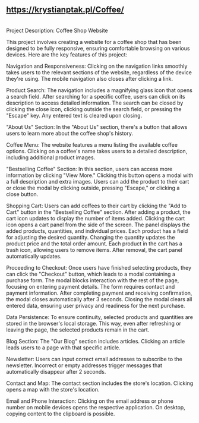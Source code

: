 ## https://krystianptak.pl/Coffee/

<br>
Project Description: Coffee Shop Website

This project involves creating a website for a coffee shop that has been designed to be fully responsive, ensuring comfortable browsing on various devices. Here are the key features of this project:

Navigation and Responsiveness:
Clicking on the navigation links smoothly takes users to the relevant sections of the website, regardless of the device they're using. The mobile navigation also closes after clicking a link.

Product Search:
The navigation includes a magnifying glass icon that opens a search field. After searching for a specific coffee, users can click on its description to access detailed information. The search can be closed by clicking the close icon, clicking outside the search field, or pressing the "Escape" key. Any entered text is cleared upon closing.

"About Us" Section:
In the "About Us" section, there's a button that allows users to learn more about the coffee shop's history.

Coffee Menu:
The website features a menu listing the available coffee options. Clicking on a coffee's name takes users to a detailed description, including additional product images.

"Bestselling Coffee" Section:
In this section, users can access more information by clicking "View More." Clicking this button opens a modal with a full description and extra images. Users can add the product to their cart or close the modal by clicking outside, pressing "Escape," or clicking a close button.

Shopping Cart:
Users can add coffees to their cart by clicking the "Add to Cart" button in the "Bestselling Coffee" section. After adding a product, the cart icon updates to display the number of items added. Clicking the cart icon opens a cart panel from the side of the screen. The panel displays the added products, quantities, and individual prices. Each product has a field for adjusting the desired quantity. Changing the quantity updates the product price and the total order amount. Each product in the cart has a trash icon, allowing users to remove items. After removal, the cart panel automatically updates.

Proceeding to Checkout:
Once users have finished selecting products, they can click the "Checkout" button, which leads to a modal containing a purchase form. The modal blocks interaction with the rest of the page, focusing on entering payment details. The form requires contact and payment information. After completing payment and receiving confirmation, the modal closes automatically after 3 seconds. Closing the modal clears all entered data, ensuring user privacy and readiness for the next purchase.

Data Persistence:
To ensure continuity, selected products and quantities are stored in the browser's local storage. This way, even after refreshing or leaving the page, the selected products remain in the cart.

Blog Section:
The "Our Blog" section includes articles. Clicking an article leads users to a page with that specific article.

Newsletter:
Users can input correct email addresses to subscribe to the newsletter. Incorrect or empty addresses trigger messages that automatically disappear after 2 seconds.

Contact and Map: The contact section includes the store's location. Clicking opens a map with the store's location.

Email and Phone Interaction: Clicking on the email address or phone number on mobile devices opens the respective application. On desktop, copying content to the clipboard is possible.
